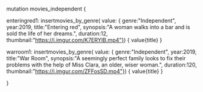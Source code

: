 mutation movies_independent {

enteringred1: insertmovies_by_genre( value: { genre:"Independent", year:2019, title:"Entering red", synopsis:"A woman walks into a bar and is sold the life of her dreams.", duration:12, thumbnail:"https://i.imgur.com/K7ERYIB.mp4"}) { value{title} }

warroom1: insertmovies_by_genre( value: { genre:"Independent", year:2019, title:"War Room", synopsis:"A seemingly perfect family looks to fix their problems with the help of Miss Clara, an older, wiser woman.", duration:120, thumbnail:"https://i.imgur.com/ZFFosSD.mp4"}) { value{title} }

}